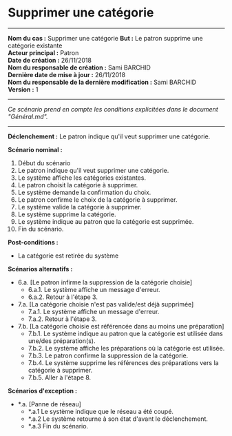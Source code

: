 # Supprimer une catégorie

------

**Nom du cas :** Supprimer une catégorie
**But :** Le patron supprime une catégorie existante  
**Acteur principal :** Patron  
**Date de création :** 26/11/2018  
**Nom du responsable de création :** Sami BARCHID  
**Dernière date de mise à jour :** 26/11/2018  
**Nom du responsable de la dernière modification :** Sami BARCHID  
**Version :** 1

------

*Ce scénario prend en compte les conditions explicitées dans le document "Général.md".*

------

**Déclenchement :**
Le patron indique qu'il veut supprimer une catégorie.

**Scénario nominal :**
1. Début du scénario
2. Le patron indique qu'il veut supprimer une catégorie.
3. Le système affiche les catégories existantes.
4. Le patron choisit la catégorie à supprimer.
5. Le système demande la confirmation du choix.
6. Le patron confirme le choix de la catégorie à supprimer.
7. Le système valide la catégorie à supprimer.
8. Le système supprime la catégorie.
9. Le système indique au patron que la catégorie est supprimée.
10. Fin du scénario.

**Post-conditions :**
- La catégorie est retirée du système

**Scénarios alternatifs :**
- 6.a. [Le patron infirme la suppression de la catégorie choisie]
	- 6.a.1. Le système affiche un message d'erreur.
	- 6.a.2. Retour à l'étape 3.
- 7.a. [La catégorie choisie n'est pas valide/est déjà supprimée]
	- 7.a.1. Le système affiche un message d'erreur.
	- 7.a.2. Retour à l'étape 3.
- 7.b. [La catégorie choisie est référencée dans au moins une préparation]
	- 7.b.1. Le système indique au patron que la catégorie est utilisée dans une/des préparation(s).
	- 7.b.2. Le système affiche les préparations où la catégorie est utilisée.
	- 7.b.3. Le patron confirme la suppression de la catégorie.
	- 7.b.4. Le système supprime les références des préparations vers la catégorie à supprimer.
	- 7.b.5. Aller à l'étape 8.

**Scénarios d'exception :**
- \*.a. [Panne de réseau]
	- \*.a.1 Le système indique que le réseau a été coupé.
	- \*.a.2 Le système retourne à son état d'avant le déclenchement.
	- \*.a.3 Fin du scénario.
